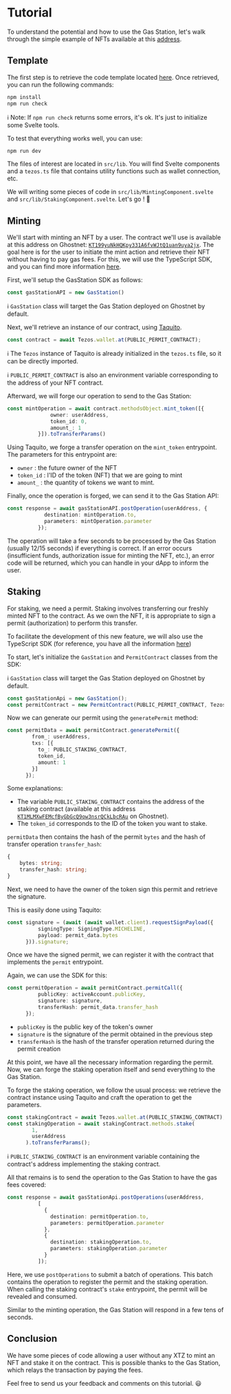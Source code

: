 # Tutorial

To understand the potential and how to use the Gas Station, let's walk through the simple example of NFTs available at this [address](https://ghostnet.gas-station-nft-example.marigold.dev).

## Template

The first step is to retrieve the code template located [here](https://github.com/marigold-dev/gas-station-nft-example-template).
Once retrieved, you can run the following commands:
```bash
npm install
npm run check
```

ℹ️ Note: If `npm run check` returns some errors, it's ok. It's just to initialize some Svelte tools.


To test that everything works well, you can use:
```bash
npm run dev
```

The files of interest are located in `src/lib`. You will find Svelte components and a `tezos.ts` file that contains utility functions such as wallet connection, etc.

We will writing some pieces of code in `src/lib/MintingComponent.svelte` and `src/lib/StakingComponent.svelte`.
Let's go ! 💪

## Minting

We'll start with minting an NFT by a user. The contract we'll use is available at this address on Ghostnet: [`KT199yuNkHQKpy331A6fvWJtQ1uan9uya2jx`](https://ghostnet.tzkt.io/KT199yuNkHQKpy331A6fvWJtQ1uan9uya2jx/operations).
The goal here is for the user to initiate the mint action and retrieve their NFT without having to pay gas fees. For this, we will use the TypeScript SDK, and you can find more information [here](./library.md).

First, we'll setup the GasStation SDK as follows:
```ts
const gasStationAPI = new GasStation()
```
ℹ️ `GasStation` class will target the Gas Station deployed on Ghostnet by default.

Next, we'll retrieve an instance of our contract, using [Taquito](https://tezostaquito.io/).

```ts
const contract = await Tezos.wallet.at(PUBLIC_PERMIT_CONTRACT);
```

ℹ️ The `Tezos` instance of Taquito is already initialized in the `tezos.ts` file, so it can be directly imported.

ℹ️ `PUBLIC_PERMIT_CONTRACT` is also an environment variable corresponding to the address of your NFT contract.

Afterward, we will forge our operation to send to the Gas Station:
```ts
const mintOperation = await contract.methodsObject.mint_token([{
              owner: userAddress,
              token_id: 0,
              amount_: 1
          }]).toTransferParams()
```

Using Taquito, we forge a transfer operation on the `mint_token` entrypoint.
The parameters for this entrypoint are:
- `owner` : the future owner of the NFT
- `token_id` : l'ID of the token (NFT) that we are going to mint
- `amount_` : the quantity of tokens we want to mint.

Finally, once the operation is forged, we can send it to the Gas Station API:
```ts
const response = await gasStationAPI.postOperation(userAddress, {
            destination: mintOperation.to,
            parameters: mintOperation.parameter
          });
```

The operation will take a few seconds to be processed by the Gas Station (usually 12/15 seconds) if everything is correct.
If an error occurs (insufficient funds, authorization issue for minting the NFT, etc.), an error code will be returned, which you can handle in your dApp to inform the user.


## Staking

For staking, we need a permit. Staking involves transferring our freshly minted NFT to the contract. As we own the NFT, it is appropriate to sign a permit (authorization) to perform this transfer.

To facilitate the development of this new feature, we will also use the TypeScript SDK (for reference, you have all the information [here](./library.md))

To start, let's initialize the `GasStation` and `PermitContract`  classes from the SDK:

ℹ️ `GasStation` class will target the Gas Station deployed on Ghostnet by default.

```ts
const gasStationApi = new GasStation();
const permitContract = new PermitContract(PUBLIC_PERMIT_CONTRACT, Tezos);
```

Now we can generate our permit using the `generatePermit` method:
```ts
const permitData = await permitContract.generatePermit({
        from_: userAddress,
        txs: [{
          to_: PUBLIC_STAKING_CONTRACT,
          token_id,
          amount: 1
        }]
      });
```
Some explanations:
- The variable `PUBLIC_STAKING_CONTRACT` contains the address of the staking contract (available at this address [`KT1MLMXwFEMcfByGbGcQ9ow3nsrQCkLbcRAu`](https://ghostnet.tzkt.io/KT1MLMXwFEMcfByGbGcQ9ow3nsrQCkLbcRAu/operations) on Ghostnet).
- The `token_id` corresponds to the ID of the token you want to stake.

`permitData` then contains the hash of the permit `bytes` and the hash of transfer operation `transfer_hash`:
```ts
{
    bytes: string;
    transfer_hash: string;
}
```

Next, we need to have the owner of the token sign this permit and retrieve the signature.

This is easily done using Taquito:
```ts
const signature = (await (await wallet.client).requestSignPayload({
          signingType: SigningType.MICHELINE,
          payload: permit_data.bytes
      })).signature;
```

Once we have the signed permit, we can register it with the contract that implements the `permit` entrypoint.

Again, we can use the SDK for this:
```ts
const permitOperation = await permitContract.permitCall({
          publicKey: activeAccount.publicKey,
          signature: signature,
          transferHash: permit_data.transfer_hash
      });
```

- `publicKey` is the public key of the token's owner
- `signature` is the signature of the permit obtained in the previous step
- `transferHash` is the hash of the transfer operation returned during the permit creation


At this point, we have all the necessary information regarding the permit. Now, we can forge the staking operation itself and send everything to the Gas Station.

To forge the staking operation, we follow the usual process: we retrieve the contract instance using Taquito and craft the operation to get the parameters.

```ts
const stakingContract = await Tezos.wallet.at(PUBLIC_STAKING_CONTRACT);
const stakingOperation = await stakingContract.methods.stake(
        1,
        userAddress
      ).toTransferParams();
```
ℹ️ `PUBLIC_STAKING_CONTRACT` is an environment variable containing the contract's address implementing the staking contract.

All that remains is to send the operation to the Gas Station to have the gas fees covered:

```ts
const response = await gasStationApi.postOperations(userAddress,
          [
            {
              destination: permitOperation.to,
              parameters: permitOperation.parameter
            },
            {
              destination: stakingOperation.to,
              parameters: stakingOperation.parameter
            }
          ]);
```

Here, we use `postOperations` to submit a batch of operations. This batch contains the operation to register the permit and the staking operation. When calling the staking contract's `stake` entrypoint, the permit will be revealed and consumed.

Similar to the minting operation, the Gas Station will respond in a few tens of seconds.

## Conclusion

We have some pieces of code allowing a user without any XTZ to mint an NFT and stake it on the contract. This is possible thanks to the Gas Station, which relays the transaction by paying the fees.


Feel free to send us your feedback and comments on this tutorial. 😃